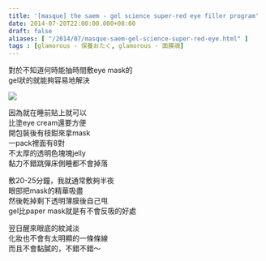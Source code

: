 ```yaml
---
title: '[masque] the saem - gel science super-red eye filler program'
date: 2014-07-20T22:00:00.000+08:00
draft: false
aliases: [ "/2014/07/masque-saem-gel-science-super-red-eye.html" ]
tags : [glamorous - 保養おたく, glamorous - 面膜魂]
---
```


對於不知道何時能抽時間敷eye mask的  
gel狀的就能夠容易地解決  

![](/images/thesaemred.jpg)

因為就在睡前貼上就可以  
比塗eye cream還要方便  
開包裝後有枝鉗來拿mask  
一pack裡面有8對  
不太厚的透明色塊塊jelly  
黏力不錯跳彈床側睡都不會掉落  
  
敷20-25分鐘，我就通常敷夠半夜  
眼部把mask的精華吸盡  
然後乾掉剩下透明薄膜後自己甩  
gel比paper mask就是有不會反吸的好處  
  
翌日醒來眼底的紋減淡  
化妝也不會有太明顯的一條條線  
而且不會黏膩的，不錯不錯～
